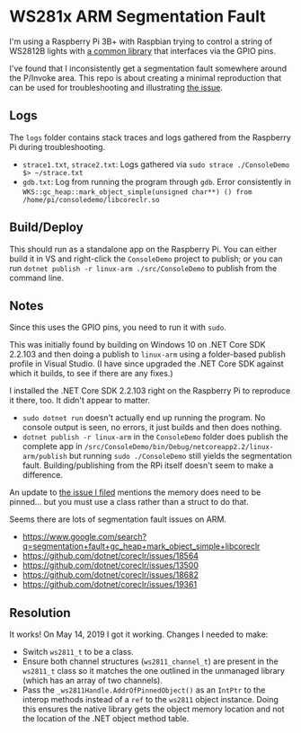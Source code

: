 # WS281x ARM Segmentation Fault

I'm using a Raspberry Pi 3B+ with Raspbian trying to control a string of WS2812B lights with [a common library](https://github.com/jgarff/rpi_ws281x) that interfaces via the GPIO pins.

I've found that I inconsistently get a segmentation fault somewhere around the P/Invoke area. This repo is about creating a minimal reproduction that can be used for troubleshooting and illustrating [the issue](https://github.com/dotnet/coreclr/issues/22384).

## Logs

The `logs` folder contains stack traces and logs gathered from the Raspberry Pi during troubleshooting.

- `strace1.txt`, `strace2.txt`: Logs gathered via `sudo strace ./ConsoleDemo $> ~/strace.txt`
- `gdb.txt`: Log from running the program through `gdb`. Error consistently in `WKS::gc_heap::mark_object_simple(unsigned char**) () from /home/pi/consoledemo/libcoreclr.so`

## Build/Deploy

This should run as a standalone app on the Raspberry Pi. You can either build it in VS and right-click the `ConsoleDemo` project to publish; or you can run `dotnet publish -r linux-arm ./src/ConsoleDemo` to publish from the command line.

## Notes

Since this uses the GPIO pins, you need to run it with `sudo`.

This was initially found by building on Windows 10 on .NET Core SDK 2.2.103 and then doing a publish to `linux-arm` using a folder-based publish profile in Visual Studio. (I have since upgraded the .NET Core SDK against which it builds, to see if there are any fixes.)

I installed the .NET Core SDK 2.2.103 right on the Raspberry Pi to reproduce it there, too. It didn't appear to matter.

- `sudo dotnet run` doesn't actually end up running the program. No console output is seen, no errors, it just builds and then does nothing.
- `dotnet publish -r linux-arm` in the `ConsoleDemo` folder does publish the complete app in `/src/ConsoleDemo/bin/Debug/netcoreapp2.2/linux-arm/publish` but running `sudo ./ConsoleDemo` still yields the segmentation fault. Building/publishing from the RPi itself doesn't seem to make a difference.

An update to [the issue I filed](https://github.com/dotnet/coreclr/issues/22384) mentions the memory does need to be pinned... but you must use a class rather than a struct to do that.

Seems there are lots of segmentation fault issues on ARM.

- https://www.google.com/search?q=segmentation+fault+gc_heap+mark_object_simple+libcoreclr
- https://github.com/dotnet/coreclr/issues/18564
- https://github.com/dotnet/coreclr/issues/13500
- https://github.com/dotnet/coreclr/issues/18682
- https://github.com/dotnet/coreclr/issues/19361

## Resolution

It works! On May 14, 2019 I got it working. Changes I needed to make:

- Switch `ws2811_t` to be a class.
- Ensure both channel structures (`ws2811_channel_t`) are present in the `ws2811_t` class so it matches the one outlined in the unmanaged library (which has an array of two channels).
- Pass the `_ws2811Handle.AddrOfPinnedObject()` as an `IntPtr` to the interop methods instead of a `ref` to the `ws2811` object instance. Doing this ensures the native library gets the object memory location and not the location of the .NET object method table.
